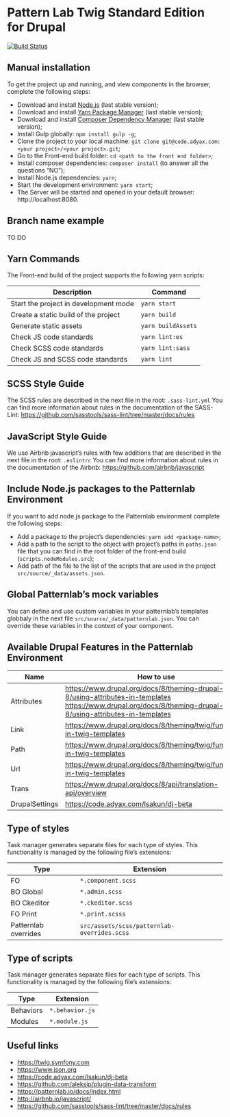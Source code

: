 # Pattern Lab Twig Standard Edition for Drupal

[![Build Status](https://travis-ci.org/pattern-lab/edition-php-drupal-standard.svg?branch=master)](https://travis-ci.org/pattern-lab/edition-php-drupal-standard)

## Manual installation

To get the project up and running, and view components in the browser, complete the following steps:

* Download and install [Node.js](https://nodejs.org/) (last stable version);
* Download and install [Yarn Package Manager](https://yarnpkg.com/) (last stable version);
* Download and install [Composer Dependency Manager](https://getcomposer.org) (last stable version);
* Install Gulp globally: `npm install gulp -g`;
* Clone the project to your local machine: `git clone git@code.adyax.com:<your project>/<your project>.git`;
* Go to the Front-end build folder: `cd <path to the front end folder>`;
* Install composer dependencies: `composer install` (to answer all the questions “NO”);
* Install Node.js dependencies: `yarn`;
* Start the development environment: `yarn start`;
* The Server will be started and opened in your default browser: http://localhost:8080.

## Branch name example

TO DO

## Yarn Commands

The Front-end build of the project supports the following yarn scripts:

| Description | Command |
| ------ | ------ |
| Start the project in development mode | `yarn start` |
| Create a static build of the project | `yarn build` |
| Generate static assets | `yarn buildAssets` |
| Check JS code standards | `yarn lint:es` |
| Check SCSS code standards | `yarn lint:sass` |
| Check JS and SCSS code standards | `yarn lint` |

## SCSS Style Guide

The SCSS rules are described in the next file in the root: `.sass-lint.yml`
You can find more information about rules in the documentation of the SASS-Lint:
https://github.com/sasstools/sass-lint/tree/master/docs/rules

## JavaScript Style Guide

We use Airbnb javascript’s rules with few additions that are described in the next file in the root: `.eslintrc`
You can find more information about rules in the documentation of the Airbnb:
https://github.com/airbnb/javascript

## Include Node.js packages to the Patternlab Environment

If you want to add node.js package to the Patternlab environment complete the following steps:

* Add a package to the project’s dependencies: `yarn add <package-name>`;
* Add a path to the script to the object with project’s paths in `paths.json` file that you can find in the root folder of the front-end build (`scripts.nodeModules.src`);
* Add path of the file to the list of the scripts that are used in the project `src/source/_data/assets.json`.

## Global Patternlab’s mock variables

You can define and use custom variables in your patternlab’s templates globbaly in the next file `src/source/_data/patternlab.json`. You can override these variables in the context of your component.

## Available Drupal Features in the Patternlab Environment

| Name | How to use |
| ------ | ------ |
| Attributes | https://www.drupal.org/docs/8/theming-drupal-8/using-attributes-in-templates https://www.drupal.org/docs/8/theming-drupal-8/using-attributes-in-templates |
| Link | https://www.drupal.org/docs/8/theming/twig/functions-in-twig-templates |
| Path | https://www.drupal.org/docs/8/theming/twig/functions-in-twig-templates |
| Url | https://www.drupal.org/docs/8/theming/twig/functions-in-twig-templates |
| Trans | https://www.drupal.org/docs/8/api/translation-api/overview |
| DrupalSettings | https://code.adyax.com/lsakun/dj-beta |

## Type of styles

Task manager generates separate files for each type of styles. This functionality is managed by the following file’s extensions:

| Type | Extension |
| ------ | ------ |
| FO | `*.component.scss` |
| BO Global | `*.admin.scss` |
| BO Ckeditor | `*.ckeditor.scss` |
| FO Print | `*.print.scsss` |
| Patternlab overrides | `src/assets/scss/patternlab-overrides.scss` |

## Type of scripts

Task manager generates separate files for each type of scripts. This functionality is managed by the following file’s extensions:

| Type | Extension |
| ------ | ------ |
| Behaviors | `*.behavior.js` |
| Modules | `*.module.js` |

## Useful links

* https://twig.symfony.com
* https://www.json.org
* https://code.adyax.com/lsakun/dj-beta
* https://github.com/aleksip/plugin-data-transform
* https://patternlab.io/docs/index.html
* http://airbnb.io/javascript/
* https://github.com/sasstools/sass-lint/tree/master/docs/rules
